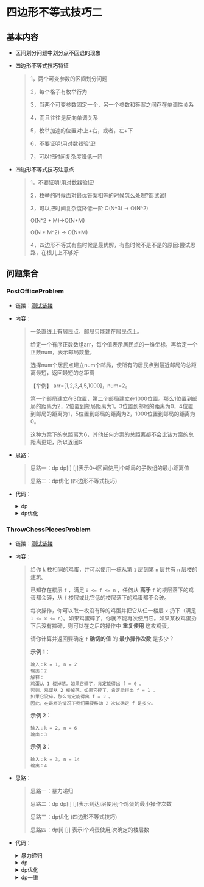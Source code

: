 # 四边形不等式技巧二

## 基本内容

- 区间划分问题中划分点不回退的现象

- 四边形不等式技巧特征

  > 1，两个可变参数的区间划分问题
  >
  > 2，每个格子有枚举行为
  >
  > 3，当两个可变参数固定一个，另一个参数和答案之间存在单调性关系
  >
  > 4，而且往往是反向单调关系
  >
  > 5，枚举加速的位置对:上+右，或者，左+下
  >
  > 6，不要证明!用对数器验证!
  >
  > 7，可以把时间复杂度降低一阶

- 四边形不等式技巧注意点

  > 1，不要证明!用对数器验证!
  >
  > 2，枚举的时候面对最优答案相等的时候怎么处理?都试试!
  >
  > 3，可以把时间复杂度降低一阶
  > O(N^3) -> O(N^2)
  >
  > O(N^2 * M)->O(N*M)
  >
  > O(N * M^2) -> O(N*M)
  >
  > 4，四边形不等式有些时候是最优解，有些时候不是不是的原因:尝试思路，在根儿上不够好

## 问题集合

### PostOfficeProblem

- 链接：<a href="https://github.com/xtpyip/blog-alogrithm/blob/main/alogrithm/src/main/java/blog/wstx/class42/Code01_PostOfficeProblem.java">测试链接</a>

- 内容：

  > 一条直线上有居民点，邮局只能建在居民点上。
  >
  > 给定一个有序正数数组arr，每个值表示居民点的一维坐标，再给定一个正数num，表示邮局数量。
  >
  > 选择num个居民点建立num个邮局，使所有的居民点到最近邮局的总距离最短，返回最短的总距离
  >
  > 【举例】
  > arr=[1,2,3,4,5,1000]，num=2。
  >
  > 第一个邮局建立在3位置，第二个邮局建立在1000位置。那么1位置到邮局的距离为2，2位置到邮局距离为1，3位置到邮局的距离为0，4位置到邮局的距离为1，5位置到邮局的距离为2，1000位置到邮局的距离为0。
  >
  > 这种方案下的总距离为6，其他任何方案的总距离都不会比该方案的总距离更短，所以返回6
  
- 思路：

  > 思路一：dp dp[i] [j]表示0~i区间使用j个邮局的子数组的最小距离值
  >
  > 思路二：dp优化 (四边形不等式技巧)
  
- 代码：

  <details>
  <summary>dp</summary>
  <p> - 最小距离值</p>
  <pre><code>public static int min1(int[] arr, int num) {
  		if (arr == null || num < 1 || arr.length < num) {
  			return 0;
  		}
  		int N = arr.length;
  		int[][] w = new int[N + 1][N + 1];
  		for (int L = 0; L < N; L++) {
  			for (int R = L + 1; R < N; R++) {
  				w[L][R] = w[L][R - 1] + arr[R] - arr[(L + R) >> 1];
  			}
  		}
  		int[][] dp = new int[N][num + 1];
  		for (int i = 0; i < N; i++) {
  			dp[i][1] = w[0][i];
  		}
  		for (int i = 1; i < N; i++) {
  			for (int j = 2; j <= Math.min(i, num); j++) {
  				int ans = Integer.MAX_VALUE;
  				for (int k = 0; k <= i; k++) {
  					ans = Math.min(ans, dp[k][j - 1] + w[k + 1][i]);
  				}
  				dp[i][j] = ans;
  			}
  		}
  		return dp[N - 1][num];
  	}</code>  </pre>
  </details>
  
  <details>
  <summary>dp优化</summary>
  <p> - 最小距离值</p>
  <pre><code>public static int min2(int[] arr, int num) {
  		if (arr == null || num < 1 || arr.length < num) {
  			return 0;
  		}
  		int N = arr.length;
  		int[][] w = new int[N + 1][N + 1];
  		for (int L = 0; L < N; L++) {
  			for (int R = L + 1; R < N; R++) {
  				w[L][R] = w[L][R - 1] + arr[R] - arr[(L + R) >> 1];
  			}
  		}
  		int[][] dp = new int[N][num + 1];
  		int[][] best = new int[N][num + 1];
  		for (int i = 0; i < N; i++) {
  			dp[i][1] = w[0][i];
  			best[i][1] = -1;
  		}
  		for (int j = 2; j <= num; j++) {
  			for (int i = N - 1; i >= j; i--) {
  				int down = best[i][j - 1];
  				int up = i == N - 1 ? N - 1 : best[i + 1][j];
  				int ans = Integer.MAX_VALUE;
  				int bestChoose = -1;
  				for (int leftEnd = down; leftEnd <= up; leftEnd++) {
  					int leftCost = leftEnd == -1 ? 0 : dp[leftEnd][j - 1];
  					int rightCost = leftEnd == i ? 0 : w[leftEnd + 1][i];
  					int cur = leftCost + rightCost;
  					if (cur <= ans) {
  						ans = cur;
  						bestChoose = leftEnd;
  					}
  				}
  				dp[i][j] = ans;
  				best[i][j] = bestChoose;
  			}
  		}
  		return dp[N - 1][num];
  	}</code>  </pre>
  </details>

### ThrowChessPiecesProblem

- 链接：<a href="https://leetcode.cn/problems/super-egg-drop/description/">测试链接</a>

- 内容：

  > 给你 `k` 枚相同的鸡蛋，并可以使用一栋从第 `1` 层到第 `n` 层共有 `n` 层楼的建筑。
  >
  > 已知存在楼层 `f` ，满足 `0 <= f <= n` ，任何从 **高于** `f` 的楼层落下的鸡蛋都会碎，从 `f` 楼层或比它低的楼层落下的鸡蛋都不会破。
  >
  > 每次操作，你可以取一枚没有碎的鸡蛋并把它从任一楼层 `x` 扔下（满足 `1 <= x <= n`）。如果鸡蛋碎了，你就不能再次使用它。如果某枚鸡蛋扔下后没有摔碎，则可以在之后的操作中 **重复使用** 这枚鸡蛋。
  >
  > 请你计算并返回要确定 `f` **确切的值** 的 **最小操作次数** 是多少？
  >
  > **示例 1：**
  >
  > ```
  > 输入：k = 1, n = 2
  > 输出：2
  > 解释：
  > 鸡蛋从 1 楼掉落。如果它碎了，肯定能得出 f = 0 。 
  > 否则，鸡蛋从 2 楼掉落。如果它碎了，肯定能得出 f = 1 。 
  > 如果它没碎，那么肯定能得出 f = 2 。 
  > 因此，在最坏的情况下我们需要移动 2 次以确定 f 是多少。 
  > ```
  >
  > **示例 2：**
  >
  > ```
  > 输入：k = 2, n = 6
  > 输出：3
  > ```
  >
  > **示例 3：**
  >
  > ```
  > 输入：k = 3, n = 14
  > 输出：4
  > ```

- 思路：

  > 思路一：暴力递归
  >
  > 思路二：dp dp[i] [j]表示到达i层使用j个鸡蛋的最小操作次数
  >
  > 思路三：dp优化 (四边形不等式技巧)
  >
  > 思路四：dp[i] [j] 表示i个鸡蛋使用j次确定的楼层数

- 代码：

  <details>
  <summary>暴力递归</summary>
  <p> - 最小操作次数</p>
  <pre><code>public static int superEggDrop1(int kChess, int nLevel) {
  		if (nLevel < 1 || kChess < 1) {
  			return 0;
  		}
  		return Process1(nLevel, kChess);
  	}
  	// rest还剩多少层楼需要去验证
  	// k还有多少颗棋子能够使用
  	// 一定要验证出最高的不会碎的楼层！但是每次都是坏运气。
  	// 返回至少需要扔几次？
  	public static int Process1(int rest, int k) {
  		if (rest == 0) {
  			return 0;
  		}
  		if (k == 1) {
  			return rest;
  		}
  		int min = Integer.MAX_VALUE;
  		for (int i = 1; i != rest + 1; i++) { // 第一次扔的时候，仍在了i层
  			min = Math.min(min, Math.max(Process1(i - 1, k - 1), Process1(rest - i, k)));
  		}
  		return min + 1;
  	}
  </code>  </pre>
  </details>

  <details>
  <summary>dp</summary>
  <p> - 最小操作次数</p>
  <pre><code>	public static int superEggDrop2(int kChess, int nLevel) {
  		if (nLevel < 1 || kChess < 1) {
  			return 0;
  		}
  		if (kChess == 1) {
  			return nLevel;
  		}
  		int[][] dp = new int[nLevel + 1][kChess + 1];
  		for (int i = 1; i != dp.length; i++) {
  			dp[i][1] = i;
  		}
  		for (int i = 1; i != dp.length; i++) {
  			for (int j = 2; j != dp[0].length; j++) {
  				int min = Integer.MAX_VALUE;
  				for (int k = 1; k != i + 1; k++) {
  					min = Math.min(min, Math.max(dp[k - 1][j - 1], dp[i - k][j]));
  				}
  				dp[i][j] = min + 1;
  			}
  		}
  		return dp[nLevel][kChess];
  	}</code>  </pre>
  </details>

  <details>
  <summary>dp优化</summary>
  <p> - 最小操作次数</p>
  <pre><code>public static int superEggDrop3(int kChess, int nLevel) {
  		if (nLevel < 1 || kChess < 1) {
  			return 0;
  		}
  		if (kChess == 1) {
  			return nLevel;
  		}
  		int[][] dp = new int[nLevel + 1][kChess + 1];
  		for (int i = 1; i != dp.length; i++) {
  			dp[i][1] = i;
  		}
  		int[][] best = new int[nLevel + 1][kChess + 1];
  		for (int i = 1; i != dp[0].length; i++) {
  			dp[1][i] = 1;
  			best[1][i] = 1;
  		}
  		for (int i = 2; i < nLevel + 1; i++) {
  			for (int j = kChess; j > 1; j--) {
  				int ans = Integer.MAX_VALUE;
  				int bestChoose = -1;
  				int down = best[i - 1][j];
  				int up = j == kChess ? i : best[i][j + 1];
  				for (int first = down; first <= up; first++) {
  					int cur = Math.max(dp[first - 1][j - 1], dp[i - first][j]);
  					if (cur <= ans) {
  						ans = cur;
  						bestChoose = first;
  					}
  				}
  				dp[i][j] = ans + 1;
  				best[i][j] = bestChoose;
  			}
  		}
  		return dp[nLevel][kChess];
  	}</code>  </pre>
  </details>

  <details>
  <summary>dp一维</summary>
  <p> - 最小操作次数</p>
  <pre><code>public static int superEggDrop4(int kChess, int nLevel) {
  		if (nLevel < 1 || kChess < 1) {
  			return 0;
  		}
  		int[] dp = new int[kChess];
  		int res = 0;
  		while (true) {
  			res++;
  			int previous = 0;
  			for (int i = 0; i < dp.length; i++) {
  				int tmp = dp[i];
  				dp[i] = dp[i] + previous + 1;
  				previous = tmp;
  				if (dp[i] >= nLevel) {
  					return res;
  				}
  			}
  		}
  	}</code>  </pre>
  </details>
